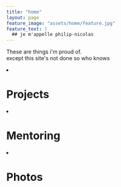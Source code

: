 ```yaml
---
title: "home"
layout: page
feature_image: "assets/home/feature.jpg"
feature_text: |
  ## je m'appelle philip-nicolas
---
```

<div class="wrapper">
  <p class="body">These are things i'm proud of. <br>except this site's not done so who knows </p>
  <li class="card projects"><h1 class="title">Projects</h1></li>
  <li class="card teaching"><h1 class="title">Mentoring</h1></li>
  <li class="card photography"><h1 class="title">Photos</h1></li>
</div>
